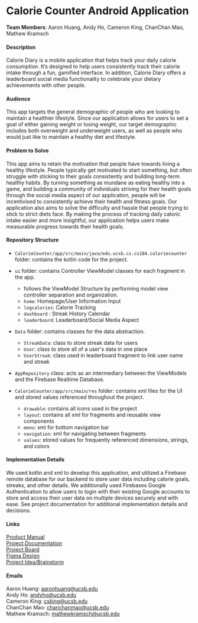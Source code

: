 # Calorie Counter Android Application

**Team Members**: Aaron Huang, Andy Ho, Cameron King, ChanChan Mao, Mathew Kramsch 

#### Description
Calorie Diary is a mobile application that helps track your daily calorie consumption. It’s designed to help users consistently track their calorie intake through a fun, gamified interface. In addition, Calorie Diary offers a leaderboard social media functionality to celebrate your dietary achievements with other people.

#### Audience
This app targets the general demographic of people who are looking to maintain a healthier lifestyle. Since our application allows for users to set a goal of either gaining weight or losing weight, our target demographic includes both overweight and underweight users, as well as people who would just like to maintain a healthy diet and lifestyle.

#### Problem to Solve
This app aims to retain the motivation that people have towards living a healthy lifestyle. People typically get motivated to start something, but often struggle with sticking to their goals consistently and building long-term healthy habits. By turning something as mundane as eating healthy into a game, and building a community of individuals striving for their health goals through the social media aspect of our application, people will be incentivised to consistently achieve their health and fitness goals. Our application also aims to solve the difficulty and hassle that people trying to stick to strict diets face. By making the process of tracking daily caloric intake easier and more insightful, our application helps users make measurable progress towards their health goals.

#### Repository Structure
- `CalorieCounter/app/src/main/java/edu.ucsb.cs.cs184.caloriecounter` folder: contains the kotlin code for the project.

- `ui` folder: contains Controller ViewModel classes for each fragment in the app. 
	- follows the ViewModel Structure by performing model view controller separation and organization.
	- `home`: Homepage/User Information Input 
	- `logcalories`: Calorie Tracking
	- `dashboard` : Streak History Calendar
	- `leaderboard`: Leaderboard/Social Media Aspect
	
- `Data` folder: contains classes for the data abstraction. 
	- `StreakData`: class to store streak data for users
	- `User`: class to store all of a user's data in one place
	- `UserStreak`: class used in leaderboard fragment to link user name and streak

- `AppRepository` class: acts as an intermediary between the ViewModels and the Firebase Realtime Database.

- `CalorieCounter/app/src/main/res` folder: contains xml files for the UI and stored values referenced throughout the project. 
	- `drawable`: contains all icons used in the project
	- `layout`: contains all xml for fragments and reusable view components
	- `menu`: xml for bottom navigation bar
	- `navigation`: xml for navigating between fragments
	- `values`: stored values for frequently referenced dimensions, strings, and colors


#### Implementation Details
We used kotlin and xml to develop this application, and utilized a Firebase remote database for our backend to store user data including calorie goals, streaks, and other details. We additionally used Firebases Google Authentication to allow users to login with their existing Google accounts to store and access their user data on multiple devices securely and with ease. See project documentation for additional implementation details and decisions. 

#### Links
[Product Manual](https://docs.google.com/document/d/12e9VtqA195yRl4WJHmGE9InMMcmSgRwnq0iMYBpRaMc/edit) \
[Project Documentation](https://docs.google.com/document/d/1C3jKW0eY5vk2FBU2KxfJt62THZBQ9Zhku9-dq8PkYh4/edit) \
[Project Board](https://github.com/cs184-project-group-05/calorie_counter/projects/2) \
[Figma Design](https://www.figma.com/file/lXWhOFhHbkRhhZmBhvAHbZ/MVP-Design?node-id=0%3A1) \
[Project Idea/Brainstorm](https://docs.google.com/document/d/16ygNktoWMI5ws5bw9VOr405scNEsafuZl3CZEMSH3sw/edit)

#### Emails
Aaron Huang: aaronhuang@ucsb.edu \
Andy Ho: andyho@ucsb.edu \
Cameron King: csking@ucsb.edu \
ChanChan Mao: chanchanmao@ucsb.edu \
Mathew Kramsch: mathewkramsch@ucsb.edu

